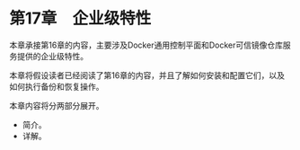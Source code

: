# 第17章　企业级特性

本章承接第16章的内容，主要涉及Docker通用控制平面和Docker可信镜像仓库服务提供的企业级特性。

本章将假设读者已经阅读了第16章的内容，并且了解如何安装和配置它们，以及如何执行备份和恢复操作。

本章内容将分两部分展开。

+ 简介。
+ 详解。

